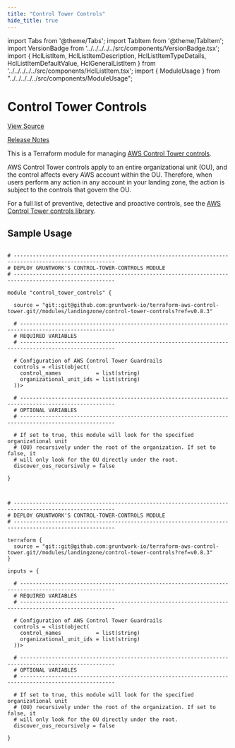 ```yaml
---
title: "Control Tower Controls"
hide_title: true
---
```


import Tabs from '@theme/Tabs';
import TabItem from '@theme/TabItem';
import VersionBadge from '../../../../../src/components/VersionBadge.tsx';
import { HclListItem, HclListItemDescription, HclListItemTypeDetails, HclListItemDefaultValue, HclGeneralListItem } from '../../../../../src/components/HclListItem.tsx';
import { ModuleUsage } from "../../../../../src/components/ModuleUsage";

<VersionBadge repoTitle="Control Tower" version="0.8.3" lastModifiedVersion="0.7.6"/>

# Control Tower Controls

<a href="https://github.com/gruntwork-io/terraform-aws-control-tower/tree/v0.8.3/modules/landingzone/control-tower-controls" className="link-button" title="View the source code for this module in GitHub.">View Source</a>

<a href="https://github.com/gruntwork-io/terraform-aws-control-tower/releases/tag/v0.7.6" className="link-button" title="Release notes for only versions which impacted this module.">Release Notes</a>

This is a Terraform module for managing [AWS Control Tower controls](https://docs.aws.amazon.com/controltower/latest/controlreference/controls.html).

AWS Control Tower controls apply to an entire organizational unit (OU), and the control affects every AWS account within the OU. Therefore, when users perform any action in any account in your landing zone, the action is subject to the controls that govern the OU.

For a full list of preventive, detective and proactive controls, see the [AWS Control Tower controls library](https://docs.aws.amazon.com/controltower/latest/userguide/controls-reference.html).

## Sample Usage

<Tabs>
<TabItem value="terraform" label="Terraform" default>

```hcl title="main.tf"

# ------------------------------------------------------------------------------------------------------
# DEPLOY GRUNTWORK'S CONTROL-TOWER-CONTROLS MODULE
# ------------------------------------------------------------------------------------------------------

module "control_tower_controls" {

  source = "git::git@github.com:gruntwork-io/terraform-aws-control-tower.git//modules/landingzone/control-tower-controls?ref=v0.8.3"

  # ----------------------------------------------------------------------------------------------------
  # REQUIRED VARIABLES
  # ----------------------------------------------------------------------------------------------------

  # Configuration of AWS Control Tower Guardrails
  controls = <list(object(
    control_names           = list(string)
    organizational_unit_ids = list(string)
  ))>

  # ----------------------------------------------------------------------------------------------------
  # OPTIONAL VARIABLES
  # ----------------------------------------------------------------------------------------------------

  # If set to true, this module will look for the specified organizational unit
  # (OU) recursively under the root of the organization. If set to false, it
  # will only look for the OU directly under the root.
  discover_ous_recursively = false

}


```

</TabItem>
<TabItem value="terragrunt" label="Terragrunt" default>

```hcl title="terragrunt.hcl"

# ------------------------------------------------------------------------------------------------------
# DEPLOY GRUNTWORK'S CONTROL-TOWER-CONTROLS MODULE
# ------------------------------------------------------------------------------------------------------

terraform {
  source = "git::git@github.com:gruntwork-io/terraform-aws-control-tower.git//modules/landingzone/control-tower-controls?ref=v0.8.3"
}

inputs = {

  # ----------------------------------------------------------------------------------------------------
  # REQUIRED VARIABLES
  # ----------------------------------------------------------------------------------------------------

  # Configuration of AWS Control Tower Guardrails
  controls = <list(object(
    control_names           = list(string)
    organizational_unit_ids = list(string)
  ))>

  # ----------------------------------------------------------------------------------------------------
  # OPTIONAL VARIABLES
  # ----------------------------------------------------------------------------------------------------

  # If set to true, this module will look for the specified organizational unit
  # (OU) recursively under the root of the organization. If set to false, it
  # will only look for the OU directly under the root.
  discover_ous_recursively = false

}


```

</TabItem>
</Tabs>

<!-- ##DOCS-SOURCER-START
{
  "originalSources": [
    "https://github.com/gruntwork-io/terraform-aws-control-tower/tree/v0.8.3/modules/control-tower-controls/readme.md",
    "https://github.com/gruntwork-io/terraform-aws-control-tower/tree/v0.8.3/modules/control-tower-controls/variables.tf",
    "https://github.com/gruntwork-io/terraform-aws-control-tower/tree/v0.8.3/modules/control-tower-controls/outputs.tf"
  ],
  "sourcePlugin": "module-catalog-api",
  "hash": "eb4551d2cb5c721ea2bc7b5c411625c4"
}
##DOCS-SOURCER-END -->
